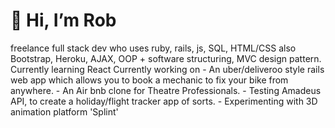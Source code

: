 <h1> 👋 Hi, I’m Rob </h1> freelance full stack dev who uses ruby, rails, js, SQL, HTML/CSS also Bootstrap, Heroku, AJAX, OOP + software structuring, MVC design pattern.
Currently learning React
Currently working on - An uber/deliveroo style rails web app which allows you to book a mechanic to fix your bike from anywhere.
                     - An Air bnb clone for Theatre Professionals.
                     - Testing Amadeus API, to create a holiday/flight tracker app of sorts.
                     - Experimenting with 3D animation platform 'Splint'
